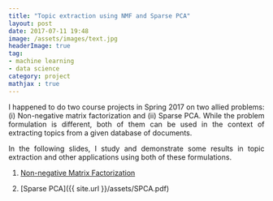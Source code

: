 ```yaml
---
title: "Topic extraction using NMF and Sparse PCA"
layout: post
date: 2017-07-11 19:48
image: /assets/images/text.jpg
headerImage: true
tag:
- machine learning
- data science
category: project
mathjax : true
---
```


<p style='text-align: justify;'>
I happened to do two course projects in Spring 2017 on two allied problems: (i) Non-negative matrix factorization and (ii) Sparse PCA. While the problem formulation is different, both of them can be used in the context of extracting topics from a given database of documents.</p>

<p style='text-align: justify;'>
In the following slides, I study and demonstrate some results in topic extraction and other applications using both of these formulations. </p>

1. [Non-negative Matrix Factorization](/assets/NMF.pdf)

2. [Sparse PCA]({{ site.url }}/assets/SPCA.pdf)

